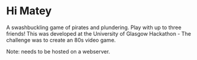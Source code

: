 # Hi Matey

A swashbuckling game of pirates and plundering. Play with up to three friends!
This was developed at the University of Glasgow Hackathon - The challenge was to create an 80s video game.

Note:
needs to be hosted on a webserver.
